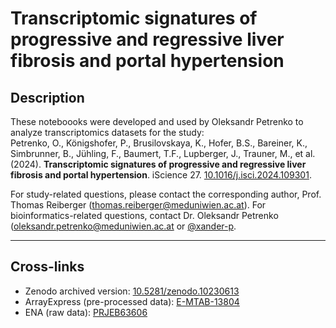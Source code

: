 # Transcriptomic signatures of progressive and regressive liver fibrosis and portal hypertension

## Description
These noteboooks were developed and used by Oleksandr Petrenko to analyze transcriptomics datasets for the study:  
Petrenko, O., Königshofer, P., Brusilovskaya, K., Hofer, B.S., Bareiner, K., Simbrunner, B., Jühling, F., Baumert, T.F., Lupberger, J., Trauner, M., et al. (2024). **Transcriptomic signatures of progressive and regressive liver fibrosis and portal hypertension**. iScience 27. [10.1016/j.isci.2024.109301](https://doi.org/10.1016/j.isci.2024.109301).  

For study-related questions, please contact the corresponding author, Prof. Thomas Reiberger (thomas.reiberger@meduniwien.ac.at). For bioinformatics-related questions, contact Dr. Oleksandr Petrenko (oleksandr.petrenko@meduniwien.ac.at or [@xander-p](https://github.com/xander-p).

---
## Cross-links
* Zenodo archived version: [10.5281/zenodo.10230613](https://doi.org/10.5281/zenodo.10230613)
* ArrayExpress (pre-processed data): [E-MTAB-13804](https://www.ebi.ac.uk/biostudies/arrayexpress/studies/E-MTAB-13804)
* ENA (raw data): [PRJEB63606](https://www.ebi.ac.uk/ena/browser/view/PRJEB63606)
